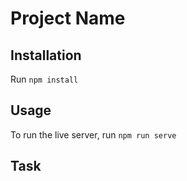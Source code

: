 # Project Name

## Installation

Run `npm install`

## Usage

To run the live server, run `npm run serve`

## Task